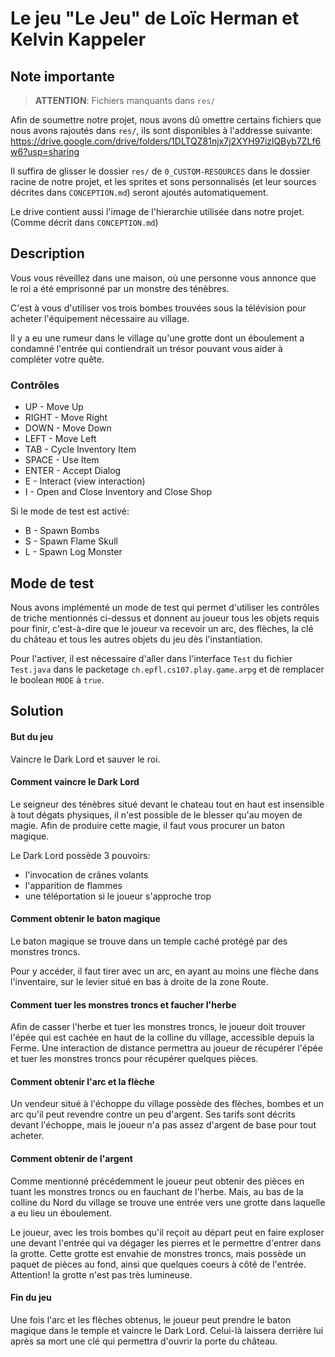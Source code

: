 # Le jeu "Le Jeu" de Loïc Herman et Kelvin Kappeler

## Note importante

> **ATTENTION**: Fichiers manquants dans `res/`

Afin de soumettre notre projet, nous avons dû omettre certains fichiers que nous avons rajoutés dans `res/`, ils sont disponibles à l'addresse suivante:
https://drive.google.com/drive/folders/1DLTQZ81njx7j2XYH97izlQByb7ZLf6w6?usp=sharing

Il suffira de glisser le dossier `res/` de `0_CUSTOM-RESOURCES` dans le dossier racine de notre projet, et les sprites et sons personnalisés (et leur sources décrites dans `CONCEPTION.md`) seront ajoutés automatiquement.

Le drive contient aussi l'image de l'hierarchie utilisée dans notre projet. (Comme décrit dans `CONCEPTION.md`) 

## Description

Vous vous réveillez dans une maison, où une personne vous annonce que le roi a été emprisonné par un monstre des ténèbres.

C'est à vous d'utiliser vos trois bombes trouvées sous la télévision pour acheter l'équipement nécessaire au village.

Il y a eu une rumeur dans le village qu'une grotte dont un éboulement a condamné l'entrée qui contiendrait un trésor pouvant vous aider à compléter votre quête.

### Contrôles
- UP - Move Up
- RIGHT - Move Right
- DOWN - Move Down 
- LEFT - Move Left 
- TAB - Cycle Inventory Item
- SPACE - Use Item 
- ENTER - Accept Dialog 
- E - Interact (view interaction) 
- I - Open and Close Inventory and Close Shop

Si le mode de test est activé:
- B - Spawn Bombs 
- S - Spawn Flame Skull 
- L - Spawn Log Monster

## Mode de test
Nous avons implémenté un mode de test qui permet d'utiliser les contrôles de triche mentionnés ci-dessus et donnent au joueur tous les objets
requis pour finir, c'est-à-dire que le joueur va recevoir un arc, des flèches, la clé du château et tous les autres objets du jeu dès l'instantiation.

Pour l'activer, il est nécessaire d'aller dans l'interface `Test` du fichier `Test.java` dans le packetage `ch.epfl.cs107.play.game.arpg` et de remplacer le boolean `MODE` à `true`.

## Solution

#### But du jeu
Vaincre le Dark Lord et sauver le roi.

#### Comment vaincre le Dark Lord
Le seigneur des ténèbres situé devant le chateau tout en haut est insensible à tout dégats physiques, il n'est possible de le blesser qu'au moyen de magie. Afin de produire cette magie, il faut vous procurer un baton magique.

Le Dark Lord possède 3 pouvoirs:
- l'invocation de crânes volants
- l'apparition de flammes
- une téléportation si le joueur s'approche trop

#### Comment obtenir le baton magique
Le baton magique se trouve dans un temple caché protégé par des monstres troncs.

Pour y accéder, il faut tirer avec un arc, en ayant au moins une flèche dans l'inventaire, sur le levier situé en bas à droite de la zone Route.

#### Comment tuer les monstres troncs et faucher l'herbe
Afin de casser l'herbe et tuer les monstres troncs, le joueur doit trouver l'épée qui est cachée en haut de la colline du village, accessible depuis la Ferme.
Une interaction de distance permettra au joueur de récupérer l'épée et tuer les monstres troncs pour récupérer quelques pièces.

#### Comment obtenir l'arc et la flèche
Un vendeur situé à l'échoppe du village possède des flèches, bombes et un arc qu'il peut revendre contre un peu d'argent.
Ses tarifs sont décrits devant l'échoppe, mais le joueur n'a pas assez d'argent de base pour tout acheter.

#### Comment obtenir de l'argent
Comme mentionné précédemment le joueur peut obtenir des pièces en tuant les monstres troncs ou en fauchant de l'herbe.
Mais, au bas de la colline du Nord du village se trouve une entrée vers une grotte dans laquelle a eu lieu un éboulement.

Le joueur, avec les trois bombes qu'il reçoit au départ peut en faire exploser une devant l'entrée qui va dégager les pierres et le permettre d'entrer dans la grotte.
Cette grotte est envahie de monstres troncs, mais possède un paquet de pièces au fond, ainsi que quelques coeurs à côté de l'entrée. Attention! la grotte n'est pas très lumineuse.

#### Fin du jeu 
Une fois l'arc et les flèches obtenus, le joueur peut prendre le baton magique dans le temple et vaincre le Dark Lord. Celui-là laissera derrière lui après sa mort une clé qui permettra d'ouvrir la porte du château.





